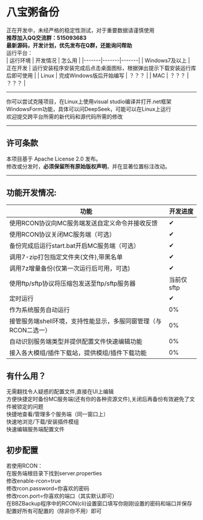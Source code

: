 # 八宝粥备份
正在开发中，未经严格的稳定性测试，对于重要数据请谨慎使用  
**推荐加入QQ交流群：515093683**  
**最新源码，开发计划，优先发布在Q群，还能询问帮助**  
运行平台：  
| 运行环境 | 开发情况 | 怎么用 |
   |-------|-------|-------|
   | Windows7及以上 | 正在开发 | 运行安装程序安装完成后点击桌面图标，根据弹出提示下载安装运行库后即可使用 |
   | Linux | 完成Windows版后开始编写 | ？？？ |
   | MAC | ？？？ | ？？？ |  
***
你可以尝试克隆项目，在Linux上使用visual studio编译并打开.net框架WindowsForm功能，具体可以问DeepSeek，可能可以在Linux上运行  
欢迎提交跨平台所需的新代码和源代码所需的修改
***
## 许可条款
   本项目基于 Apache License 2.0 发布。  
   修改或分发时，**必须保留所有原始版权声明**，并在显著位置标注改动。  
***
## 功能开发情况:
   | 功能 | 开发进度 |
|-------|-------|
| 使用RCON协议向MC服务端发送自定义命令并接收反馈 | ✔ |
| 使用RCON协议关闭MC服务端（可选） | ✔ |
| 备份完成后运行start.bat开启MC服务端（可选） | ✔ |
| 调用7-zip打包指定文件夹(文件),带黑名单 | ✔ |
| 调用7z增量备份(仅第一次运行后可用，可选)  | ✔ |
| 使用ftp/sftp协议将压缩包发送至ftp/sftp服务器 | 当前仅sftp |
| 定时运行 | ✔ |
| 作为系统服务自动运行 | 0% |
| 接管服务端shell环境，支持性能显示，多服同窗管理（与RCON二选一） | 0% |
| 自动识别服务端类型并提供配置文件快速编辑功能 | 0% |
| 接入各大模组/插件下载站，提供模组/插件下载功能 | 0% |
## 有什么用？
无需翻找令人疑惑的配置文件,直接在UI上编辑  
方便快捷定时备份MC服务端(还有你的各种资源文件),关闭后再备份有效避免了文件被锁定的问题  
快捷地查看/管理多个服务端（同一窗口上）  
快速地浏览/下载/安装插件模组  
快速编辑服务端配置文件  
## 初步配置
若使用RCON：  
在服务端根目录下找到server.properties  
修改enable-rcon=true  
修改rcon.password=你喜欢的密码  
修改rcon.port=你喜欢的端口（其实默认即可）  
在BBZBackup程序中的RCON(cli)设置窗口填写你刚刚设置的密码和端口并保存  
配置好所有可配置的（除非你不用）即可
